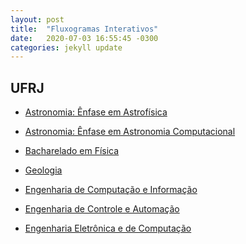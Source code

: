 ```yaml
---
layout: post
title:  "Fluxogramas Interativos"
date:   2020-07-03 16:55:45 -0300
categories: jekyll update
---
```


## UFRJ

* [Astronomia: Ênfase em Astrofísica][grade-astrofisica]

* [Astronomia: Ênfase em Astronomia Computacional][grade-astrocomp]

* [Bacharelado em Física][grade-fisica]

* [Geologia][grade-geo]

* [Engenharia de Computação e Informação][grade-eci]  

* [Engenharia de Controle e Automação][grade-controle]

* [Engenharia Eletrônica e de Computação][grade-eel]

[grade-eci]: https://gremio-eci.github.io/grade/
[grade-astrofisica]:   https://vnakayama.github.io/grade_astrofisica/
[grade-astrocomp]:   https://vnakayama.github.io/grade_astrocomp/
[grade-eel]: https://vnakayama.github.io/grade_eletronica/
[grade-geo]: https://vnakayama.github.io/grade_geologia/
[grade-controle]: https://vnakayama.github.io/grade_controle/
[grade-fisica]: https://vnakayama.github.io/grade_fisica/
